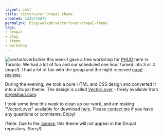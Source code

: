 ```yaml
--- 
layout: post
title: VectorLover Drupal theme
created: 1225476075
permalink: blog/walkah/vectorlover-drupal-theme
tags: 
- drupal
- phug
- theme
- workshop
---
```

![vectorlover](http://walkah.net/sites/walkah.net/files/vectorlover-thumb.png)Earlier this week I gave a free workshop for [PHUG](http://workshops.phug.ca/) here in Toronto. We had a lot of fun and our scheduled one hour turned into 3 or 4 (oops!). I had a lot of fun with the group and the night received [good reviews](http://phug.ca/workshops/index.php/drupal/drupal-workshop-rocked).

During the evening, we took a pure HTML and CSS design and converted it into a Drupal theme. The design is called [VectorLover](http://www.styleshout.com/templates/preview/VectorLover1-0/index.html) - freely available from [styleshout.com](http://www.styleshout.com/). 

I took some time this week to clean up our work, and am making "VectorLover" available for download [here](http://walkah.net/sites/walkah.net/files/vectorlover.zip). Please [contact me](http://walkah.net/contact) if you have any questions or comments. Enjoy!

(Note: Due to the [license](http://www.styleshout.com/about.php#license), this theme will not appear in the Drupal repository. Sorry!)
